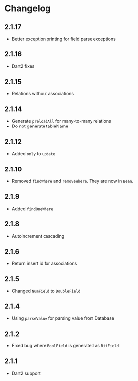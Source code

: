 # Changelog

## 2.1.17

+ Better exception printing for field parse exceptions

## 2.1.16

+ Dart2 fixes

## 2.1.15

+ Relations without associations

## 2.1.14

+ Generate `preloadAll` for many-to-many relations
+ Do not generate tableName

## 2.1.12

+ Added `only` to `update`

## 2.1.10

+ Removed `findWhere` and `removeWhere`. They are now in `Bean`.

## 2.1.9

+ Added `findOneWhere`

## 2.1.8

+ Autoincrement cascading

## 2.1.6

+ Return insert id for associations

## 2.1.5

+ Changed `NumField` to `DoubleField`

## 2.1.4

+ Using `parseValue` for parsing value from Database

## 2.1.2

+ Fixed bug where `BoolField` is generated as `BitField`

## 2.1.1

+ Dart2 support
